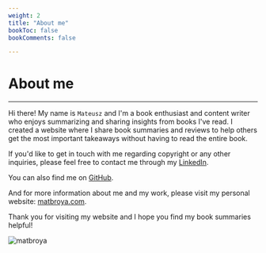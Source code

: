 ```yaml
---
weight: 2
title: "About me"
bookToc: false
bookComments: false

---
```


# About me
---

Hi there! My name is `Mateusz` and I'm a book enthusiast and content writer who enjoys summarizing and sharing insights from books I've read. I created a website where I share book summaries and reviews to help others get the most important takeaways without having to read the entire book.

If you'd like to get in touch with me regarding copyright or any other inquiries, please feel free to contact me through my [LinkedIn](https://www.linkedin.com/in/mateusz-b-631308152/).

You can also find me on [GitHub](https://github.com/mateuszbroja).

And for more information about me and my work, please visit my personal website: [matbroya.com](https://matbroya.com/).

Thank you for visiting my website and I hope you find my book summaries helpful!


![matbroya](/logo2.png)
